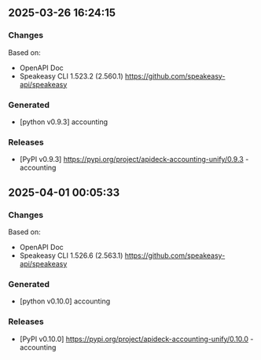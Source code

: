 

## 2025-03-26 16:24:15
### Changes
Based on:
- OpenAPI Doc  
- Speakeasy CLI 1.523.2 (2.560.1) https://github.com/speakeasy-api/speakeasy
### Generated
- [python v0.9.3] accounting
### Releases
- [PyPI v0.9.3] https://pypi.org/project/apideck-accounting-unify/0.9.3 - accounting

## 2025-04-01 00:05:33
### Changes
Based on:
- OpenAPI Doc  
- Speakeasy CLI 1.526.6 (2.563.1) https://github.com/speakeasy-api/speakeasy
### Generated
- [python v0.10.0] accounting
### Releases
- [PyPI v0.10.0] https://pypi.org/project/apideck-accounting-unify/0.10.0 - accounting